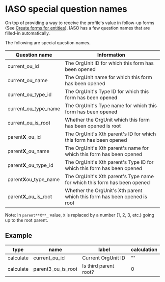 # IASO special question names

On top of providing a way to receive the profile's value in follow-up forms (See [Create forms for entities](../create_forms_for_entities/create_forms_for_entities.en.md#follow-up-forms)), 
IASO has a few question names that are filled-in automatically.

The following are special question names.

| Question name           | Information                                                              |
|-------------------------|--------------------------------------------------------------------------|
| current_ou_id           | The OrgUnit ID for which this form has been opened                       |
| current_ou_name         | The OrgUnit name for which this form has been opened                     |
| current_ou_type_id      | The OrgUnit's Type ID for which this form has been opened                |
| current_ou_type_name    | The OrgUnit's Type name for which this form has been opened              |
| current_ou_is_root      | Whether the OrgUnit which this form has been opened is root              |
| parent**X**_ou_id       | The OrgUnit's Xth parent's ID for which this form has been opened        |
| parent**X**_ou_name     | The OrgUnit's Xth parent's name for which this form has been opened      |
| parent**X**_ou_type_id  | The OrgUnit's Xth parent's Type ID for which this form has been opened   |
| parent**X**ou_type_name | The OrgUnit's Xth parent's Type name for which this form has been opened |
| parent**X**_ou_is_root  | Whether the OrgUnit's Xth parent which this form has been opened is root |

Note: In `parent**X**_` value, `X` is replaced by a number (1, 2, 3, etc.) going up to the root parent.

## Example

| type              | name               | label                 | calculation |
|-------------------|--------------------|-----------------------|-------------|
| calculate         | current_ou_id      | Current OrgUnit ID    | ""          |
| calculate         | parent3_ou_is_root | Is third parent root? | 0           |